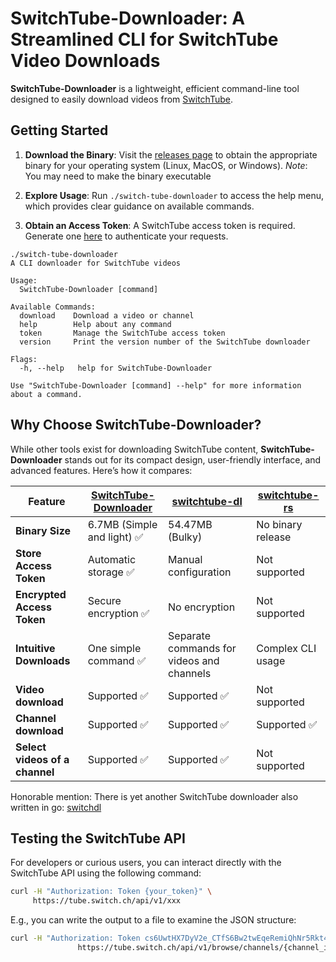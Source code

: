 # SwitchTube-Downloader: A Streamlined CLI for SwitchTube Video Downloads

**SwitchTube-Downloader** is a lightweight, efficient command-line tool designed
to easily download videos from [SwitchTube](https://tube.switch.ch/).

## Getting Started

<!-- TODO: Change link to actual release page -->

1. **Download the Binary**: Visit the [releases page](https://github.com/domi413/SwitchTube-Downloader)
   to obtain the appropriate binary for your operating system (Linux, MacOS, or Windows).
   _Note_: You may need to make the binary executable

2. **Explore Usage**: Run `./switch-tube-downloader` to access the help menu,
   which provides clear guidance on available commands.

3. **Obtain an Access Token**: A SwitchTube access token is required. Generate
   one [here](https://tube.switch.ch/access_tokens) to authenticate your
   requests.

```
./switch-tube-downloader
A CLI downloader for SwitchTube videos

Usage:
  SwitchTube-Downloader [command]

Available Commands:
  download    Download a video or channel
  help        Help about any command
  token       Manage the SwitchTube access token
  version     Print the version number of the SwitchTube downloader

Flags:
  -h, --help   help for SwitchTube-Downloader

Use "SwitchTube-Downloader [command] --help" for more information about a command.
```

## Why Choose SwitchTube-Downloader?

While other tools exist for downloading SwitchTube content, **SwitchTube-Downloader** stands out for its compact design, user-friendly interface, and advanced features. Here’s how it compares:

| Feature                        | [SwitchTube-Downloader](https://github.com/domi413/SwitchTube-Downloader) | [switchtube-dl](https://github.com/panmona/switchtube-dl) | [switchtube-rs](https://github.com/jeremystucki/switchtube-rs) |
| ------------------------------ | ------------------------------------------------------------------------- | --------------------------------------------------------- | -------------------------------------------------------------- |
| **Binary Size**                | 6.7MB (Simple and light) ✅                                               | 54.47MB (Bulky)                                           | No binary release                                              |
| **Store Access Token**         | Automatic storage ✅                                                      | Manual configuration                                      | Not supported                                                  |
| **Encrypted Access Token**     | Secure encryption ✅                                                      | No encryption                                             | Not supported                                                  |
| **Intuitive Downloads**        | One simple command ✅                                                     | Separate commands for videos and channels                 | Complex CLI usage                                              |
| **Video download**             | Supported ✅                                                              | Supported ✅                                              | Not supported                                                  |
| **Channel download**           | Supported ✅                                                              | Supported ✅                                              | Supported ✅                                                   |
| **Select videos of a channel** | Supported ✅                                                              | Supported ✅                                              | Not supported                                                  |

Honorable mention: There is yet another SwitchTube downloader also written in go: [switchdl](https://github.com/Erl-koenig/switchdl)

## Testing the SwitchTube API

For developers or curious users, you can interact directly with the SwitchTube API using the following command:

```bash
curl -H "Authorization: Token {your_token}" \
     https://tube.switch.ch/api/v1/xxx
```

E.g., you can write the output to a file to examine the JSON structure:

```bash
curl -H "Authorization: Token cs6UwtHX7DyV2e_CTfS6Bw2twEqeRemiQhNr5Rkt4TU" \
               https://tube.switch.ch/api/v1/browse/channels/{channel_id}/videos | tee tmp.json
```

